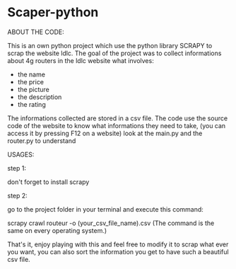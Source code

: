 # Scaper-python

ABOUT THE CODE:

This is an own python project which use the python library SCRAPY to scrap the website ldlc.
The goal of the project was to collect informations about 4g routers in the ldlc website what involves:
- the name 
- the price
- the picture 
- the description
- the rating 

The informations collected are stored in a csv file. The code use the source code of the website to know what informations they need to take, (you can access it by pressing F12 on a website)
look at the main.py and the router.py to understand

USAGES:

step 1:

don't forget to install scrapy

step 2:

go to the project folder in your terminal and execute this command:

scrapy crawl routeur -o  (your_csv_file_name).csv                 (The command is the same on every operating system.)

That's it, enjoy playing with this and feel free to modify it to scrap what ever you want, you can also sort the information you get to have such a beautiful csv file.
